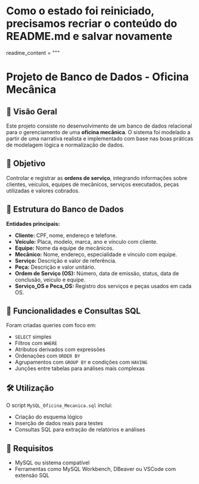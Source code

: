 # Como o estado foi reiniciado, precisamos recriar o conteúdo do README.md e salvar novamente

readme_content = """
# Projeto de Banco de Dados - Oficina Mecânica

## 📌 Visão Geral  
Este projeto consiste no desenvolvimento de um banco de dados relacional para o gerenciamento de uma **oficina mecânica**. O sistema foi modelado a partir de uma narrativa realista e implementado com base nas boas práticas de modelagem lógica e normalização de dados.

## 🎯 Objetivo  
Controlar e registrar as **ordens de serviço**, integrando informações sobre clientes, veículos, equipes de mecânicos, serviços executados, peças utilizadas e valores cobrados.

## 🧱 Estrutura do Banco de Dados  

**Entidades principais:**

- **Cliente:** CPF, nome, endereço e telefone.
- **Veículo:** Placa, modelo, marca, ano e vínculo com cliente.
- **Equipe:** Nome da equipe de mecânicos.
- **Mecânico:** Nome, endereço, especialidade e vínculo com equipe.
- **Serviço:** Descrição e valor de referência.
- **Peça:** Descrição e valor unitário.
- **Ordem de Serviço (OS):** Número, data de emissão, status, data de conclusão, veículo e equipe.
- **Serviço_OS e Peca_OS:** Registro dos serviços e peças usados em cada OS.

## 🔎 Funcionalidades e Consultas SQL  
Foram criadas queries com foco em:

- `SELECT` simples
- Filtros com `WHERE`
- Atributos derivados com expressões
- Ordenações com `ORDER BY`
- Agrupamentos com `GROUP BY` e condições com `HAVING`
- Junções entre tabelas para análises mais complexas

## 🛠 Utilização  

O script `MySQL_Oficina_Mecanica.sql` inclui:

- Criação do esquema lógico
- Inserção de dados reais para testes
- Consultas SQL para extração de relatórios e análises

## 🧰 Requisitos  

- MySQL ou sistema compatível  
- Ferramentas como MySQL Workbench, DBeaver ou VSCode com extensão SQL
